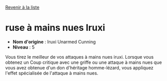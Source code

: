 [Revenir à la liste](list.md)

# ruse à mains nues Iruxi

 * **Nom d'origine** : Iruxi Unarmed Cunning
 * **Niveau** : 5


<p><span id="ctl00_MainContent_DetailedOutput">Vous tirez le meilleur de vos attaques à mains nues iruxi. Lorsque vous obtenez un Coup critique avec une griffe ou une attaque à mains nues que vous avez obtenue d'un don d'héritage homme-lézard, vous appliquez l'effet spécialisée de l'attaque à mains nues.&nbsp;</span></p>